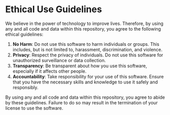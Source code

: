 # Ethical Use Guidelines

We believe in the power of technology to improve lives. Therefore, by using any and all code and data within this repository, you agree to the following ethical guidelines:

1. **No Harm**: Do not use this software to harm individuals or groups. This includes, but is not limited to, harassment, discrimination, and violence.
2. **Privacy**: Respect the privacy of individuals. Do not use this software for unauthorized surveillance or data collection.
3. **Transparency**: Be transparent about how you use this software, especially if it affects other people.
4. **Accountability**: Take responsibility for your use of this software. Ensure that you have the necessary skills and knowledge to use it safely and responsibly.

By using any and all code and data within this repository, you agree to abide by these guidelines. Failure to do so may result in the termination of your license to use the software.

